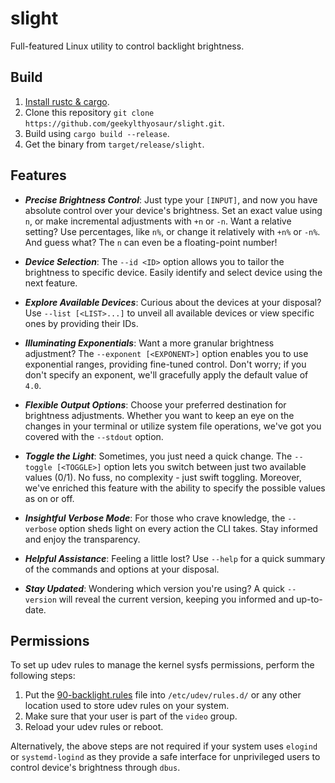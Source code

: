 # slight

Full-featured Linux utility to control backlight brightness.

## Build
1. [Install rustc & cargo](https://www.rust-lang.org/tools/install).
2. Clone this repository `git clone https://github.com/geekylthyosaur/slight.git`.
3. Build using `cargo build --release`.
4. Get the binary from `target/release/slight`.

## Features
- ***Precise Brightness Control***: Just type your `[INPUT]`, and now you have absolute control over your device's brightness. Set an exact value using `n`, or make incremental adjustments with `+n` or `-n`. Want a relative setting? Use percentages, like `n%`, or change it relatively with `+n%` or `-n%`. And guess what? The `n` can even be a floating-point number!

- ***Device Selection***: The `--id <ID>` option allows you to tailor the brightness to specific device. Easily identify and select device using the next feature.

- ***Explore Available Devices***: Curious about the devices at your disposal? Use `--list [<LIST>...]` to unveil all available devices or view specific ones by providing their IDs.

- ***Illuminating Exponentials***: Want a more granular brightness adjustment? The `--exponent [<EXPONENT>]` option enables you to use exponential ranges, providing fine-tuned control. Don't worry; if you don't specify an exponent, we'll gracefully apply the default value of `4.0`.

- ***Flexible Output Options***: Choose your preferred destination for brightness adjustments. Whether you want to keep an eye on the changes in your terminal or utilize system file operations, we've got you covered with the `--stdout` option.

- ***Toggle the Light***: Sometimes, you just need a quick change. The `--toggle [<TOGGLE>]` option lets you switch between just two available values (0/1). No fuss, no complexity - just swift toggling. Moreover, we've enriched this feature with the ability to specify the possible values as on or off.

- ***Insightful Verbose Mode***: For those who crave knowledge, the `--verbose` option sheds light on every action the CLI takes. Stay informed and enjoy the transparency.

- ***Helpful Assistance***: Feeling a little lost? Use `--help` for a quick summary of the commands and options at your disposal.

- ***Stay Updated***: Wondering which version you're using? A quick `--version` will reveal the current version, keeping you informed and up-to-date.

## Permissions
To set up udev rules to manage the kernel sysfs permissions, perform the following steps:
1. Put the [90-backlight.rules](90-backlight.rules) file into `/etc/udev/rules.d/` or any other location used to store udev rules on your system.
1. Make sure that your user is part of the `video` group.
1. Reload your udev rules or reboot.

Alternatively, the above steps are not required if your system uses `elogind` or `systemd-logind` as they provide a safe interface for unprivileged users to control device's brightness through `dbus`.
